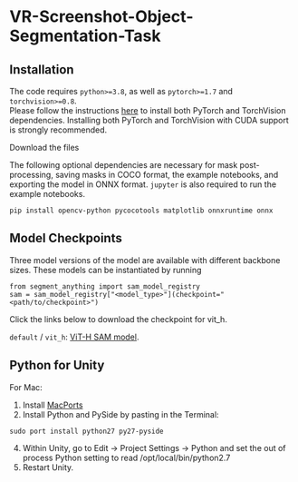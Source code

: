 # VR-Screenshot-Object-Segmentation-Task

## Installation
The code requires `python>=3.8`, as well as `pytorch>=1.7` and `torchvision>=0.8`.  
Please follow the instructions [here](https://pytorch.org/get-started/locally/) to install both PyTorch and TorchVision dependencies. Installing both PyTorch and TorchVision with CUDA support is strongly recommended.  
  
Download the files  

The following optional dependencies are necessary for mask post-processing, saving masks in COCO format, the example notebooks, and exporting the model in ONNX format. `jupyter` is also required to run the example notebooks.  
```
pip install opencv-python pycocotools matplotlib onnxruntime onnx
```

## Model Checkpoints
Three model versions of the model are available with different backbone sizes. These models can be instantiated by running
```
from segment_anything import sam_model_registry
sam = sam_model_registry["<model_type>"](checkpoint="<path/to/checkpoint>")
```
Click the links below to download the checkpoint for vit_h.  
  
  `default` / `vit_h`: [ViT-H SAM model](https://dl.fbaipublicfiles.com/segment_anything/sam_vit_h_4b8939.pth).

## Python for Unity
For Mac:  
1. Install [MacPorts](https://www.macports.org/) 
2. Install Python and PySide by pasting in the Terminal:  
```
sudo port install python27 py27-pyside
```
4. Within Unity, go to Edit -> Project Settings -> Python and set the out of process Python setting to read /opt/local/bin/python2.7  
5. Restart Unity.



